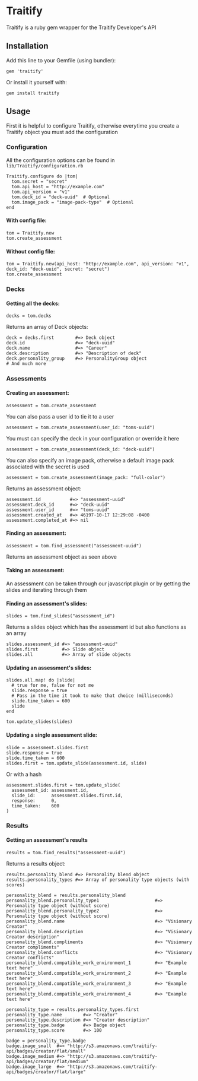 # Traitify

Traitify is a ruby gem wrapper for the Traitify Developer's API

## Installation

Add this line to your Gemfile (using bundler):

    gem 'traitify'

Or install it yourself with:

    gem install traitify

## Usage

First it is helpful to configure Traitify, otherwise everytime you create a Traitify object you must add the configuration

### Configuration

All the configuration options can be found in `lib/Traitify/configuration.rb`

    Traitify.configure do |tom|
      tom.secret = "secret"
      tom.api_host = "http://example.com"
      tom.api_version = "v1"
      tom.deck_id = "deck-uuid"  # Optional
      tom.image_pack = "image-pack-type"  # Optional
    end

#### With config file:

    tom = Traitify.new
    tom.create_assessment

#### Without config file:

    tom = Traitify.new(api_host: "http://example.com", api_version: "v1", deck_id: "deck-uuid", secret: "secret")
    tom.create_assessment

### Decks

#### Getting all the decks:

    decks = tom.decks

Returns an array of Deck objects:

    deck = decks.first        #=> Deck object
    deck.id                   #=> "deck-uuid"
    deck.name                 #=> "Career"
    deck.description          #=> "Description of deck"
    deck.personality_group    #=> PersonalityGroup object
    # And much more

### Assessments

#### Creating an assessment:

    assessment = tom.create_assessment

You can also pass a user id to tie it to a user

    assessment = tom.create_assessment(user_id: "toms-uuid")

You must can specify the deck in your configuration or override it here

    assessment = tom.create_assessment(deck_id: "deck-uuid")

You can also specify an image pack, otherwise a default image pack associated with the secret is used

    assessment = tom.create_assessment(image_pack: "full-color")

Returns an assessment object:

    assessment.id           #=> "assessment-uuid"
    assessment.deck_id      #=> "deck-uuid"
    assessment.user_id      #=> "toms-uuid"
    assessment.created_at   #=> 46197-10-17 12:29:08 -0400
    assessment.completed_at #=> nil

#### Finding an assessment:

    assessment = tom.find_assessment("assessment-uuid")

Returns an assessment object as seen above

#### Taking an assessment:

An assessment can be taken through our javascript plugin or by getting the slides and iterating through them

#### Finding an assessment's slides:

    slides = tom.find_slides("assessment_id")

Returns a slides object which has the assessment id but also functions as an array

    slides.assessment_id #=> "assessment-uuid"
    slides.first         #=> Slide object
    slides.all           #=> Array of slide objects

#### Updating an assessment's slides:

    slides.all.map! do |slide|
      # true for me, false for not me
      slide.response = true
      # Pass in the time it took to make that choice (milliseconds)
      slide.time_taken = 600
      slide
    end

    tom.update_slides(slides)

#### Updating a single assessment slide:

    slide = assessment.slides.first
    slide.response = true
    slide.time_taken = 600
    slides.first = tom.update_slide(assessment.id, slide)

Or with a hash

    assessment.slides.first = tom.update_slide(
      assessment_id: assessment.id,
      slide_id:      assessment.slides.first.id,
      response:      0,
      time_taken:    600
    )


### Results

#### Getting an assessment's results

    results = tom.find_results("assessment-uuid")

Returns a results object:

    results.personality_blend #=> Personality blend object
    results.personality_types #=> Array of personality type objects (with scores)

    personality_blend = results.personality_blend
    personality_blend.personality_type1                     #=> Personality type object (without score)
    personality_blend.personality_type2                     #=> Personality type object (without score)
    personality_blend.name                                  #=> "Visionary Creator"
    personality_blend.description                           #=> "Visionary Creator description"
    personality_blend.compliments                           #=> "Visionary Creator compliments"
    personality_blend.conflicts                             #=> "Visionary Creator conflicts"
    personality_blend.compatible_work_environment_1         #=> "Example text here"
    personality_blend.compatible_work_environment_2         #=> "Example text here"
    personality_blend.compatible_work_environment_3         #=> "Example text here"
    personality_blend.compatible_work_environment_4         #=> "Example text here"

    personality_type = results.personality_types.first
    personality_type.name        #=> "Creator"
    personality_type.description #=> "Creator description"
    personality_type.badge       #=> Badge object
    personality_type.score       #=> 100

    badge = personality_type.badge
    badge.image_small  #=> "http://s3.amazonaws.com/traitify-api/badges/creator/flat/small"
    badge.image_medium #=> "http://s3.amazonaws.com/traitify-api/badges/creator/flat/medium"
    badge.image_large  #=> "http://s3.amazonaws.com/traitify-api/badges/creator/flat/large"
